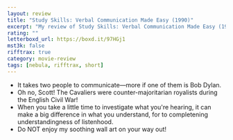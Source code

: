 ```yaml
---
layout: review
title: "Study Skills: Verbal Communication Made Easy (1990)"
excerpt: "My review of Study Skills: Verbal Communication Made Easy (1990)"
rating: ""
letterboxd_url: https://boxd.it/97HGj1
mst3k: false
rifftrax: true
category: movie-review
tags: [nebula, rifftrax, short]
---
```


- It takes two people to communicate—more if one of them is Bob Dylan.
- Oh no, Scott! The Cavaliers were counter-majoritarian royalists during the English Civil War!
- When you take a little time to investigate what you're hearing, it can make a big difference in what you understand, for to completening understandingness of listenhood.
- Do NOT enjoy my soothing wall art on your way out!
